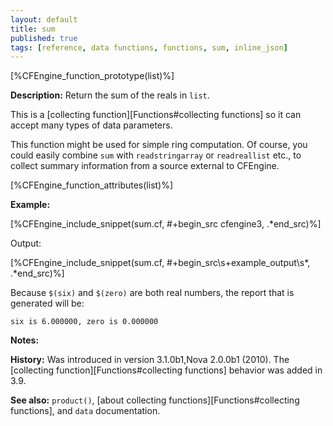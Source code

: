 ```yaml
---
layout: default
title: sum
published: true
tags: [reference, data functions, functions, sum, inline_json]
---
```


[%CFEngine_function_prototype(list)%]

**Description:** Return the sum of the reals in `list`.

This is a [collecting function][Functions#collecting functions] so it can accept many types of data parameters.

This function might be used for simple ring computation. Of course, you could
easily combine `sum` with `readstringarray` or `readreallist` etc., to collect
summary information from a source external to CFEngine.

[%CFEngine_function_attributes(list)%]

**Example:**

[%CFEngine_include_snippet(sum.cf, #\+begin_src cfengine3, .*end_src)%]

Output:

[%CFEngine_include_snippet(sum.cf, #\+begin_src\s+example_output\s*, .*end_src)%]

Because `$(six)` and `$(zero)` are both real numbers, the report that is
generated will be:

```
six is 6.000000, zero is 0.000000
```

**Notes:**

**History:** Was introduced in version 3.1.0b1,Nova 2.0.0b1 (2010). The [collecting function][Functions#collecting functions] behavior was added in 3.9.

**See also:** `product()`, [about collecting functions][Functions#collecting functions], and `data` documentation.
